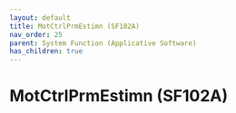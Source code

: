 ```yaml
---
layout: default
title: MotCtrlPrmEstimn (SF102A)
nav_order: 25
parent: System Function (Applicative Software)
has_children: true
---
```

# MotCtrlPrmEstimn (SF102A)
